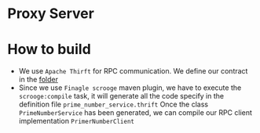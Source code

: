 # Proxy Server

# How to build 

* We use ```Apache Thirft``` for RPC communication. We define our contract in the [folder](src/main/scala/com/politrons/thrift/idl)
* Since we use ```Finagle scrooge``` maven plugin, we have to execute the ```scrooge:compile```
  task, it will generate all the code specify in the definition file ````prime_number_service.thrift````
  Once the class ````PrimeNumberService```` has been generated, we can compile our RPC client implementation ```PrimerNumberClient```
